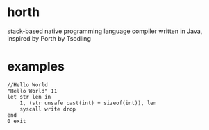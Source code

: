 # horth
 stack-based native programming language compiler written in Java, inspired by Porth by Tsodling

# examples

```
//Hello World
"Hello World" 11
let str len in
    1, (str unsafe cast(int) + sizeof(int)), len
    syscall write drop
end
0 exit

```
